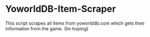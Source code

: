 # YoworldDB-Item-Scraper
This script scrapes all items from yoworlddb.com which gets their information from the game. (Im hoping)
